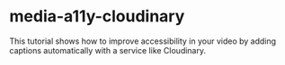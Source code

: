 # media-a11y-cloudinary

This tutorial shows how to improve accessibility in your video by adding captions automatically with a service like Cloudinary.